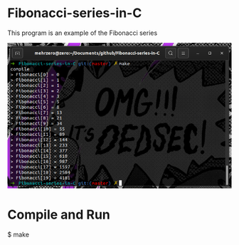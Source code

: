 # Fibonacci-series-in-C
This program is an example of the Fibonacci series

  
![screenshots](https://github.com/mehrzero/Fibonacci-series-in-C/blob/master/Fibonacci-pic.png)
# Compile and Run
   $ make
